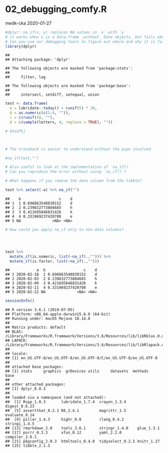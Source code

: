 02\_debugging\_comfy.R
================
medk-cka
2020-01-27

``` r
#dplyr::na_if(x, y) replaces NA values in `x` with `y`
# it works when x is a data.frame _without_ Date objects, but fails when there is a Date in the df
# Can you use our debugging tools to figure out where and why it is failing?
library(dplyr)
```

    ## 
    ## Attaching package: 'dplyr'

    ## The following objects are masked from 'package:stats':
    ## 
    ##     filter, lag

    ## The following objects are masked from 'package:base':
    ## 
    ##     intersect, setdiff, setequal, union

``` r
test <- data.frame(
  a = lubridate::today() + runif(5) * 30, 
  b = as.numeric(c(1:4, "")), 
  c = c(runif(4), ""),
  d = c(sample(letters, 4, replace = TRUE), ""))

# khsdfkj



# The traceback is easier to understand without the pipe involved

#na_if(test,"") 

# Also useful to look at the implementation of `na_if()`
# Can you reproduce the error without using `na_if()`?

# What happens if you remove the date column from the tibble?

test %>% select(-a) %>% na_if("")
```

    ##    b                 c    d
    ## 1  1 0.696863548830152    d
    ## 2  2 0.239832773804665    h
    ## 3  3 0.421695846831426    k
    ## 4  4 0.331969237420708    e
    ## 5 NA              <NA> <NA>

``` r
# How could you apply na_if only to non-date columns?




test %>% 
  mutate_if(is.numeric, list(~na_if(.,""))) %>% 
  mutate_if(is.factor, list(~na_if(.,""))) 
```

    ##            a  b                 c    d
    ## 1 2020-02-18  1 0.696863548830152    d
    ## 2 2020-02-03  2 0.239832773804665    h
    ## 3 2020-02-09  3 0.421695846831426    k
    ## 4 2020-02-21  4 0.331969237420708    e
    ## 5 2020-02-22 NA              <NA> <NA>

``` r
sessionInfo()
```

    ## R version 3.6.1 (2019-07-05)
    ## Platform: x86_64-apple-darwin15.6.0 (64-bit)
    ## Running under: macOS Mojave 10.14.6
    ## 
    ## Matrix products: default
    ## BLAS:   /Library/Frameworks/R.framework/Versions/3.6/Resources/lib/libRblas.0.dylib
    ## LAPACK: /Library/Frameworks/R.framework/Versions/3.6/Resources/lib/libRlapack.dylib
    ## 
    ## locale:
    ## [1] en_US.UTF-8/en_US.UTF-8/en_US.UTF-8/C/en_US.UTF-8/en_US.UTF-8
    ## 
    ## attached base packages:
    ## [1] stats     graphics  grDevices utils     datasets  methods   base     
    ## 
    ## other attached packages:
    ## [1] dplyr_0.8.3
    ## 
    ## loaded via a namespace (and not attached):
    ##  [1] Rcpp_1.0.3       lubridate_1.7.4  crayon_1.3.4     digest_0.6.23   
    ##  [5] assertthat_0.2.1 R6_2.4.1         magrittr_1.5     evaluate_0.14   
    ##  [9] pillar_1.4.3     highr_0.8        rlang_0.4.2      stringi_1.4.5   
    ## [13] rmarkdown_2.0    tools_3.6.1      stringr_1.4.0    glue_1.3.1      
    ## [17] purrr_0.3.3      xfun_0.12        yaml_2.2.0       compiler_3.6.1  
    ## [21] pkgconfig_2.0.3  htmltools_0.4.0  tidyselect_0.2.5 knitr_1.27      
    ## [25] tibble_2.1.3
